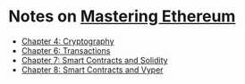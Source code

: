 # Notes on [Mastering Ethereum](https://github.com/ethereumbook/ethereumbook)

* [Chapter 4: Cryptography](/chapter_4_cyptography/index.md)
* [Chapter 6: Transactions](/chapter_6_transactions/index.md)
* [Chapter 7: Smart Contracts and Solidity](/chapter_7_smart_contracts/index.md)
* [Chapter 8: Smart Contracts and Vyper](/chapter_8_vyper/index.md)